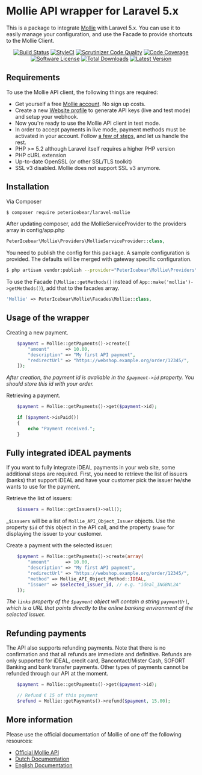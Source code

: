# Mollie API wrapper for Laravel 5.x

This is a package to integrate [Mollie](https://github.com/mollie/mollie-api-php) with Laravel 5.x.
You can use it to easily manage your configuration, and use the Facade to provide shortcuts to the Mollie Client.

<p align="center">
<a href="https://travis-ci.org/petericebear/laravel-mollie"><img src="https://img.shields.io/travis/petericebear/laravel-mollie/master.svg?style=flat-square" alt="Build Status"></img></a>
<a href="https://styleci.io/repos/53579169"><img src="https://styleci.io/repos/53579169/shield" alt="StyleCI"></a>
<a href="https://scrutinizer-ci.com/g/petericebear/laravel-mollie/"><img src="https://scrutinizer-ci.com/g/petericebear/laravel-mollie/badges/quality-score.png?b=master" title="Scrutinizer Code Quality"></a>
<a href="https://scrutinizer-ci.com/g/petericebear/laravel-mollie/"><img src="https://scrutinizer-ci.com/g/petericebear/laravel-mollie/badges/coverage.png?b=master" alt="Code Coverage"></a>
<a href="LICENSE.md"><img src="https://img.shields.io/badge/license-MIT-brightgreen.svg?style=flat-square" alt="Software License"></img></a>
<a href="https://packagist.org/packages/petericebear/laravel-mollie"><img src="https://img.shields.io/packagist/dt/petericebear/laravel-mollie.svg?style=flat-square" alt="Total Downloads"></img></a>
<a href="https://github.com/petericebear/laravel-mollie/releases"><img src="https://img.shields.io/github/release/petericebear/laravel-mollie.svg?style=flat-square" alt="Latest Version"></img></a>
</p>

## Requirements
To use the Mollie API client, the following things are required:

+ Get yourself a free [Mollie account](https://www.mollie.com/dashboard/signup/1818551?lang=nl). No sign up costs.
+ Create a new [Website profile](https://www.mollie.com/beheer/account/profielen/) to generate API keys (live and test mode) and setup your webhook.
+ Now you're ready to use the Mollie API client in test mode.
+ In order to accept payments in live mode, payment methods must be activated in your account. Follow [a few of steps](https://www.mollie.com/beheer/diensten), and let us handle the rest.
+ PHP >= 5.2 although Laravel itself requires a higher PHP version
+ PHP cURL extension
+ Up-to-date OpenSSL (or other SSL/TLS toolkit)
+ SSL v3 disabled. Mollie does not support SSL v3 anymore.

## Installation

Via Composer

``` bash
$ composer require petericebear/laravel-mollie
```

After updating composer, add the MollieServiceProvider to the providers array in config/app.php

``` php
PeterIcebear\Mollie\Providers\MollieServiceProvider::class,
```

You need to publish the config for this package. A sample configuration is provided. The defaults will be merged with gateway specific configuration.

``` bash
$ php artisan vendor:publish --provider="PeterIcebear\Mollie\Providers\MollieServiceProvider"
```

To use the Facade (`\Mollie::getMethods()` instead of `App::make('mollie')->getMethods()`), add that to the facades array.

``` php
'Mollie' => PeterIcebear\Mollie\Facades\Mollie::class,
```

## Usage of the wrapper

Creating a new payment.
	
```php
    $payment = Mollie::getPayments()->create([
        "amount"      => 10.00,
        "description" => "My first API payment",
        "redirectUrl" => "https://webshop.example.org/order/12345/",
    ]);
```
_After creation, the payment id is available in the `$payment->id` property. You should store this id with your order._

Retrieving a payment.

```php
    $payment = Mollie::getPayments()->get($payment->id);

    if ($payment->isPaid())
    {
        echo "Payment received.";
    }
```

## Fully integrated iDEAL payments

If you want to fully integrate iDEAL payments in your web site, some additional steps are required. First, you need to
retrieve the list of issuers (banks) that support iDEAL and have your customer pick the issuer he/she wants to use for
the payment.

Retrieve the list of issuers:

```php
    $issuers = Mollie::getIssuers()->all();
```

_`$issuers` will be a list of `Mollie_API_Object_Issuer` objects. Use the property `$id` of this object in the
 API call, and the property `$name` for displaying the issuer to your customer.

Create a payment with the selected issuer:

```php
    $payment = Mollie::getPayments()->create(array(
        "amount"      => 10.00,
        "description" => "My first API payment",
        "redirectUrl" => "https://webshop.example.org/order/12345/",
        "method" => Mollie_API_Object_Method::IDEAL,
        "issuer" => $selected_issuer_id, // e.g. "ideal_INGBNL2A"
    ));
```

_The `links` property of the `$payment` object will contain a string `paymentUrl`, which is a URL that points directly to the online banking environment of the selected issuer._

## Refunding payments

The API also supports refunding payments. Note that there is no confirmation and that all refunds are immediate and
definitive. Refunds are only supported for iDEAL, credit card, Bancontact/Mister Cash, SOFORT Banking and bank transfer payments. Other types of payments cannot
be refunded through our API at the moment.

```php
    $payment = Mollie::getPayments()->get($payment->id);

    // Refund € 15 of this payment
    $refund = Mollie::getPayments()->refund($payment, 15.00);
```

## More information
Please use the official documentation of Mollie of one off the following resources:
- [Official Mollie API](https://github.com/mollie/mollie-api-php)
- [Dutch Documentation](https://www.mollie.com/nl/docs/overview)
- [English Documentation](https://www.mollie.com/en/docs/overview)
